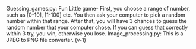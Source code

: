 Guessing_games.py: Fun Little game- First, you choose a range of number, such as [0-10], [1-100] etc. You then ask your computer to pick a random number within that range. After that, you will have 3 chances to guess the random number that your computer chose. If you can guess that correctly within 3 try, you win, otherwise you lose.
Image_processing.py: This is a JPEG to PNG file converter. (v-1)
